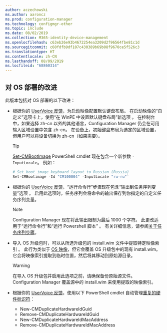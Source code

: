 ```yaml
---
author: aczechowski
ms.author: aaroncz
ms.prod: configuration-manager
ms.technology: configmgr-other
ms.topic: include
ms.date: 08/02/2019
ms.collection: M365-identity-device-management
ms.openlocfilehash: c63eb26e93b4672254ea3209d2f96564fbe81c1d
ms.sourcegitcommit: c60fdfb9df107c430389b69b08f9670ce5f526c3
ms.translationtype: HT
ms.contentlocale: zh-CN
ms.lasthandoff: 08/09/2019
ms.locfileid: "68860314"
---
```

## <a name="bkmk_osd"></a>对 OS 部署的改进

此版本包括对 OS 部署的以下改进：

- 根据你的 [UserVoice 反馈](https://configurationmanager.uservoice.com/forums/300492-ideas/suggestions/35370691-ability-to-specify-the-keyboard-layout-in-the-boot)，为启动映像配置默认键盘布局。 在启动映像的“自定义”选项卡上，使用“在 WinPE 中设置默认键盘布局”新选项   。 在控制台中，如果选择 zh-cn 以外的其他语言，Configuration Manager 仍会在可用输入区域设置中包含 zh-cn。 在设备上，初始键盘布局为选定的区域设置，但用户可以将设备切换为 zh-cn（如果需要）。<!-- 4910348 -->

    > [!Tip]
    > [Set-CMBootImage](https://docs.microsoft.com/powershell/module/configurationmanager/set-cmbootimage?view=sccm-ps) PowerShell cmdlet 现在包含一个新参数 `-InputLocale`。 例如：
    >
    > ```PowerShell
    > # Set boot image keyboard layout to Russian (Russia)
    > Set-CMBootimage -Id "CM100004" -InputLocale "ru-ru"`
    > ```

- 根据你的 [UserVoice 反馈](https://configurationmanager.uservoice.com/forums/300492-ideas/suggestions/37927843-store-output-of-run-command-line-to-tsenv-with-ru)，“运行命令行”步骤现在包含“输出到任务序列变量”选项   。 启用此选项时，任务序列会将命令的输出保存到你指定的自定义任务序列变量。<!-- 4798352  -->

    > [!Note]  
    > Configuration Manager 现在将此输出限制为最后 1000 个字符。 此更改适用于“运行命令行”和“运行 Powershell 脚本”   。 有关详细信息，请参阅[关于任务序列步骤](/sccm/osd/understand/task-sequence-steps)。

- 导入 OS 升级包时，可以从所选升级包的 install.wim 文件中提取特定映像索引  。 此行为类似于 [OS 映像](/sccm/osd/get-started/manage-operating-system-images#BKMK_AddOSImages)，但它会覆盖 OS 升级包中的现有 install.wim。 它会将映像索引提取到临时位置，然后将其移动到原始源目录。<!-- 4931110 -->

    > [!Warning]  
    > 在导入 OS 升级包并启用此选项之前，请确保备份原始源文件。 Configuration Manager 覆盖源中的 install.wim 来使用提取的映像索引。

- 根据你的 [UserVoice 反馈](https://configurationmanager.uservoice.com/forums/300492-ideas/suggestions/18509686-create-a-powershell-cmdlet-too-add-edit-remove-dup)，使用以下 PowerShell cmdlet 自动管理[重复的硬件标识符](/sccm/osd/deploy-use/use-pxe-to-deploy-windows-over-the-network#manage-duplicate-hardware-identifiers)：<!-- 4852819 -->
    - New-CMDuplicateHardwareIdGuid
    - Remove-CMDuplicateHardwareIdGuid
    - New-CMDuplicateHardwareIdMacAddress
    - Remove-CMDuplicateHardwareIdMacAddress
